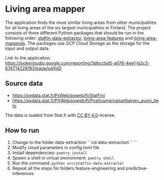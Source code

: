 # Living area mapper
The application finds the most similar living areas from other municipalities for all living areas of the six largest municipalities in Finland. The project consists of three different Python packages that should be run in the following order: [statfin-data-extractor](./data-extraction/src/statfin-data-extractor/), [living-area-features](./feature-engineering/src/living-area-features/) and [living-area-mappings](./predictive-inferences/src/living-area-mappings/). The packages use GCP Cloud Storage as the storage for the input and output data.

Link to the application: https://lookerstudio.google.com/reporting/3dbccbd5-a076-4ee1-b2c3-674714229193/page/ugXgD

## Source data
- https://pxdata.stat.fi/PxWeb/pxweb/fi/StatFin/
- https://pxdata.stat.fi/PXWeb/pxweb/fi/Postinumeroalueittainen_avoin_tieto

The data is loaded from Stat.fi with [CC BY 4.0](https://creativecommons.org/licenses/by/4.0/deed.fi)-license.

## How to run
1. Change to the folder data-extraction ```cd data-extraction``````
2. Modify cloud parameters in config.toml file
3. Install dependencies: ```poetry install```
4. Spawn a shell in virtual environment: ```poetry shell```
5. Run the command: ```python src/statfin-data-extractor```
6. Repeat all the steps for folders feature-engineering and predictive-inferences